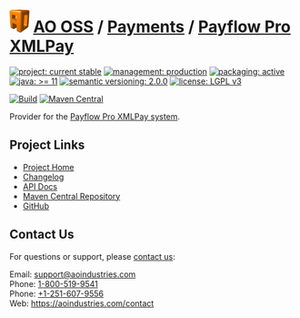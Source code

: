 # [<img src="ao-logo.png" alt="AO Logo" width="35" height="40">](https://github.com/aoindustries) [AO OSS](https://github.com/aoindustries/ao-oss) / [Payments](https://github.com/aoindustries/ao-payments) / [Payflow Pro XMLPay](https://github.com/aoindustries/ao-payments-payflowPro)

[![project: current stable](https://oss.aoapps.com/ao-badges/project-current-stable.svg)](https://aoindustries.com/life-cycle#project-current-stable)
[![management: production](https://oss.aoapps.com/ao-badges/management-production.svg)](https://aoindustries.com/life-cycle#management-production)
[![packaging: active](https://oss.aoapps.com/ao-badges/packaging-active.svg)](https://aoindustries.com/life-cycle#packaging-active)  
[![java: &gt;= 11](https://oss.aoapps.com/ao-badges/java-11.svg)](https://docs.oracle.com/en/java/javase/11/docs/api/)
[![semantic versioning: 2.0.0](https://oss.aoapps.com/ao-badges/semver-2.0.0.svg)](http://semver.org/spec/v2.0.0.html)
[![license: LGPL v3](https://oss.aoapps.com/ao-badges/license-lgpl-3.0.svg)](https://www.gnu.org/licenses/lgpl-3.0)

[![Build](https://github.com/aoindustries/ao-payments-payflowPro/workflows/Build/badge.svg?branch=master)](https://github.com/aoindustries/ao-payments-payflowPro/actions?query=workflow%3ABuild)
[![Maven Central](https://maven-badges.herokuapp.com/maven-central/com.aoapps/ao-payments-payflowPro/badge.svg)](https://maven-badges.herokuapp.com/maven-central/com.aoapps/ao-payments-payflowPro)

Provider for the [Payflow Pro XMLPay system](https://developer.paypal.com/docs/classic/api/nvpsoap-sdks/).

## Project Links
* [Project Home](https://oss.aoapps.com/payments/payflowPro/)
* [Changelog](https://oss.aoapps.com/payments/payflowPro/changelog)
* [API Docs](https://oss.aoapps.com/payments/payflowPro/apidocs/)
* [Maven Central Repository](https://search.maven.org/artifact/com.aoapps/ao-payments-payflowPro)
* [GitHub](https://github.com/aoindustries/ao-payments-payflowPro)

## Contact Us
For questions or support, please [contact us](https://aoindustries.com/contact):

Email: [support@aoindustries.com](mailto:support@aoindustries.com)  
Phone: [1-800-519-9541](tel:1-800-519-9541)  
Phone: [+1-251-607-9556](tel:+1-251-607-9556)  
Web: https://aoindustries.com/contact
